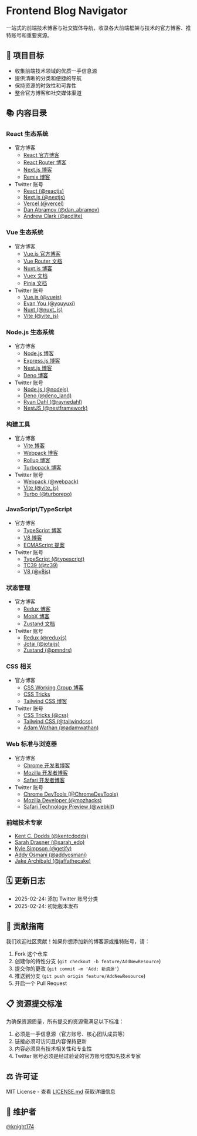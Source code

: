 # Frontend Blog Navigator

一站式的前端技术博客与社交媒体导航，收录各大前端框架与技术的官方博客、推特账号和重要资源。

## 🎯 项目目标

- 收集前端技术领域的优质一手信息源
- 提供清晰的分类和便捷的导航
- 保持资源的时效性和可靠性
- 整合官方博客和社交媒体渠道

## 📚 内容目录

### React 生态系统

- 官方博客
  - [React 官方博客](https://react.dev/blog)
  - [React Router 博客](https://remix.run/blog)
  - [Next.js 博客](https://nextjs.org/blog)
  - [Remix 博客](https://remix.run/blog)
- Twitter 账号
  - [React (@reactjs)](https://twitter.com/reactjs)
  - [Next.js (@nextjs)](https://twitter.com/nextjs)
  - [Vercel (@vercel)](https://twitter.com/vercel)
  - [Dan Abramov (@dan_abramov)](https://twitter.com/dan_abramov)
  - [Andrew Clark (@acdlite)](https://twitter.com/acdlite)

### Vue 生态系统

- 官方博客
  - [Vue.js 官方博客](https://blog.vuejs.org/)
  - [Vue Router 文档](https://router.vuejs.org/)
  - [Nuxt.js 博客](https://nuxt.com/blog)
  - [Vuex 文档](https://vuex.vuejs.org/)
  - [Pinia 文档](https://pinia.vuejs.org/)
- Twitter 账号
  - [Vue.js (@vuejs)](https://twitter.com/vuejs)
  - [Evan You (@youyuxi)](https://twitter.com/youyuxi)
  - [Nuxt (@nuxt_js)](https://twitter.com/nuxt_js)
  - [Vite (@vite_js)](https://twitter.com/vite_js)

### Node.js 生态系统

- 官方博客
  - [Node.js 博客](https://nodejs.org/en/blog/)
  - [Express.js 博客](https://expressjs.com/en/changelog/4x.html)
  - [Nest.js 博客](https://trilon.io/blog)
  - [Deno 博客](https://deno.com/blog)
- Twitter 账号
  - [Node.js (@nodejs)](https://twitter.com/nodejs)
  - [Deno (@deno_land)](https://twitter.com/deno_land)
  - [Ryan Dahl (@raynedahl)](https://twitter.com/raynedahl)
  - [NestJS (@nestframework)](https://twitter.com/nestframework)

### 构建工具

- 官方博客
  - [Vite 博客](https://vitejs.dev/blog/)
  - [Webpack 博客](https://webpack.js.org/blog/)
  - [Rollup 博客](https://rollupjs.org/blog/)
  - [Turbopack 博客](https://turbo.build/blog)
- Twitter 账号
  - [Webpack (@webpack)](https://twitter.com/webpack)
  - [Vite (@vite_js)](https://twitter.com/vite_js)
  - [Turbo (@turborepo)](https://twitter.com/turborepo)

### JavaScript/TypeScript

- 官方博客
  - [TypeScript 博客](https://devblogs.microsoft.com/typescript/)
  - [V8 博客](https://v8.dev/blog)
  - [ECMAScript 提案](https://github.com/tc39/proposals)
- Twitter 账号
  - [TypeScript (@typescript)](https://twitter.com/typescript)
  - [TC39 (@tc39)](https://twitter.com/tc39)
  - [V8 (@v8js)](https://twitter.com/v8js)

### 状态管理

- 官方博客
  - [Redux 博客](https://redux.js.org/introduction/getting-started)
  - [MobX 博客](https://michel.codes/blogs/mobx6)
  - [Zustand 文档](https://zustand-demo.pmnd.rs/)
- Twitter 账号
  - [Redux (@reduxjs)](https://twitter.com/reduxjs)
  - [Jotai (@jotaijs)](https://twitter.com/jotaijs)
  - [Zustand (@pmndrs)](https://twitter.com/pmndrs)

### CSS 相关

- 官方博客
  - [CSS Working Group 博客](https://www.w3.org/blog/CSS/)
  - [CSS Tricks](https://css-tricks.com)
  - [Tailwind CSS 博客](https://tailwindcss.com/blog)
- Twitter 账号
  - [CSS Tricks (@css)](https://twitter.com/css)
  - [Tailwind CSS (@tailwindcss)](https://twitter.com/tailwindcss)
  - [Adam Wathan (@adamwathan)](https://twitter.com/adamwathan)

### Web 标准与浏览器

- 官方博客
  - [Chrome 开发者博客](https://developer.chrome.com/blog/)
  - [Mozilla 开发者博客](https://hacks.mozilla.org/)
  - [Safari 开发者博客](https://webkit.org/blog/)
- Twitter 账号
  - [Chrome DevTools (@ChromeDevTools)](https://twitter.com/ChromeDevTools)
  - [Mozilla Developer (@mozhacks)](https://twitter.com/mozhacks)
  - [Safari Technology Preview (@webkit)](https://twitter.com/webkit)

### 前端技术专家

- [Kent C. Dodds (@kentcdodds)](https://twitter.com/kentcdodds)
- [Sarah Drasner (@sarah_edo)](https://twitter.com/sarah_edo)
- [Kyle Simpson (@getify)](https://twitter.com/getify)
- [Addy Osmani (@addyosmani)](https://twitter.com/addyosmani)
- [Jake Archibald (@jaffathecake)](https://twitter.com/jaffathecake)

## 🗓️ 更新日志

- 2025-02-24: 添加 Twitter 账号分类
- 2025-02-24: 初始版本发布

## 🤝 贡献指南

我们欢迎社区贡献！如果你想添加新的博客源或推特账号，请：

1. Fork 这个仓库
2. 创建你的特性分支 (`git checkout -b feature/AddNewResource`)
3. 提交你的更改 (`git commit -m 'Add: 新资源'`)
4. 推送到分支 (`git push origin feature/AddNewResource`)
5. 开启一个 Pull Request

## 📋 资源提交标准

为确保资源质量，所有提交的资源需满足以下标准：

1. 必须是一手信息源（官方账号、核心团队成员等）
2. 链接必须可访问且内容保持更新
3. 内容必须具有技术相关性和专业性
4. Twitter 账号必须是经过验证的官方账号或知名技术专家

## ⚖️ 许可证

MIT License - 查看 [LICENSE.md](LICENSE.md) 获取详细信息

## 👥 维护者

[@knight174](https://github.com/knight174)
